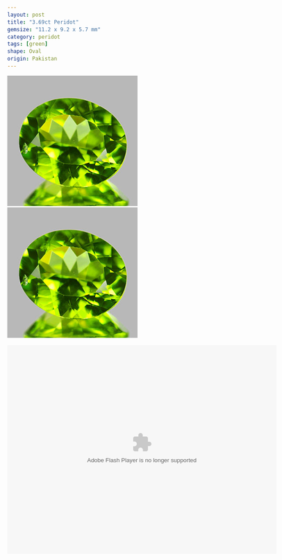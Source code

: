 ```yaml
---
layout: post
title: "3.69ct Peridot"
gemsize: "11.2 x 9.2 x 5.7 mm"
category: peridot
tags: [green]
shape: Oval
origin: Pakistan
---
```

![Peridot pic 1](/images/3.69-peridot-a.jpg)
![Peridot pic 2](/images/3.69-peridot-b.jpg)

<embed src="/images/3.69-peridot.swf" width="620" height="480" name="swf" type="application/x-shockwave-flash" />
